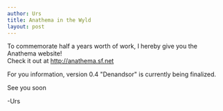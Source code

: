 ```yaml
---
author: Urs
title: Anathema in the Wyld
layout: post
---
```


To commemorate half a years worth of work, I hereby give you the Anathema website!  
Check it out at http://anathema.sf.net

For you information, version 0.4 "Denandsor" is currently being finalized.  

See you soon

-Urs